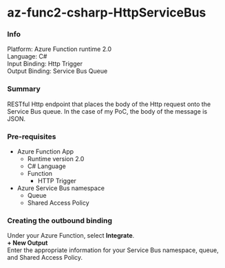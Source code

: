 # az-func2-csharp-HttpServiceBus

### Info
Platform: Azure Function runtime 2.0  
Language: C#  
Input Binding: Http Trigger  
Output Binding: Service Bus Queue  

### Summary
RESTful Http endpoint that places the body of the Http request onto the Service Bus queue. In the case of my PoC, the body of the message is JSON. 

### Pre-requisites
- Azure Function App 
  - Runtime version 2.0
  - C# Language
  - Function
    - HTTP Trigger 
- Azure Service Bus namespace
  - Queue
  - Shared Access Policy

### Creating the outbound binding
Under your Azure Function, select **Integrate**.  
**+ New Output**  
Enter the appropriate information for your Service Bus namespace, queue, and Shared Access Policy.

